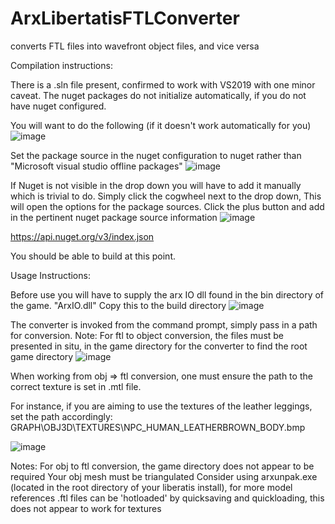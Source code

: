 # ArxLibertatisFTLConverter
converts FTL files into wavefront object files, and vice versa 


Compilation instructions:

There is a .sln file present, confirmed to work with VS2019 with one minor caveat. 
The nuget packages do not initialize automatically, if you do not have nuget configured. 

You will want to do the following (if it doesn't work automatically for you)
![image](https://user-images.githubusercontent.com/991507/189041624-bb8cf607-9db0-427e-ae3b-f05d80ae43ca.png)

Set the package source in the nuget configuration to nuget rather than "Microsoft visual studio offline packages"
![image](https://user-images.githubusercontent.com/991507/189041725-84d2b6aa-6eff-41a8-a5ac-9be939926764.png)

If Nuget is not visible in the drop down you will have to add it manually which is trivial to do. 
Simply click the cogwheel next to the drop down, This will open the options for the package sources. 
Click the plus button and add in the pertinent nuget package source information
![image](https://user-images.githubusercontent.com/991507/189041920-aa6c9054-f1d5-4115-b35d-17a15a3384d0.png)

https://api.nuget.org/v3/index.json

You should be able to build at this point. 


Usage Instructions:

Before use you will have to supply the arx IO dll found in the bin directory of the game. "ArxIO.dll"
Copy this to the build directory
![image](https://user-images.githubusercontent.com/991507/189042280-2dc4e3b0-1240-45aa-a743-f14137784fc4.png)

The converter is invoked from the command prompt, simply pass in a path for conversion.
 Note: For ftl to object conversion, the files must be presented in situ, in the game directory for the converter to find the root game directory
![image](https://user-images.githubusercontent.com/991507/189042454-d7c437e7-968c-4e0a-b3e6-b7c77692d31e.png)

When working from obj => ftl conversion, one must ensure the path to the correct texture is set in .mtl file. 

For instance, if you are aiming to use the textures of the leather leggings, set the path accordingly:
GRAPH\OBJ3D\TEXTURES\NPC_HUMAN_LEATHERBROWN_BODY.bmp

![image](https://user-images.githubusercontent.com/991507/189280436-f391a1df-339e-43d5-a8aa-084ce0089e91.png)


Notes:
For obj to ftl conversion, the game directory does not appear to be required
Your obj mesh must be triangulated
Consider using arxunpak.exe (located in the root directory of your liberatis install), for more model references
.ftl files can be 'hotloaded' by quicksaving and quickloading, this does not appear to work for textures
